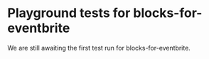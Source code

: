 # Playground tests for blocks-for-eventbrite
We are still awaiting the first test run for blocks-for-eventbrite.
